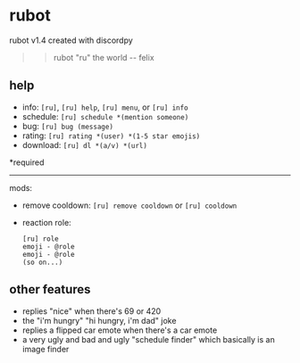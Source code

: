 # rubot

rubot v1.4 created with discordpy

>> rubot "ru" the world -- felix

## help

 - info: `[ru]`, `[ru] help`, `[ru] menu`, or `[ru] info`
 - schedule: `[ru] schedule *(mention someone)`
 - bug: `[ru] bug (message)`
 - rating: `[ru] rating *(user) *(1-5 star emojis)`
 - download: `[ru] dl *(a/v) *(url)`

*required

***

mods:

 - remove cooldown: `[ru] remove cooldown` or `[ru] cooldown`
 - reaction role:
 
       [ru] role
       emoji - @role
       emoji - @role
       (so on...)

## other features

 - replies "nice" when there's 69 or 420
 - the "i'm hungry" "hi hungry, i'm dad" joke
 - replies a flipped car emote when there's a car emote
 - a very ugly and bad and ugly "schedule finder" which basically is an image finder
